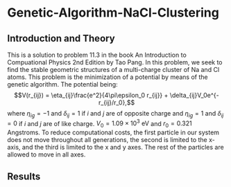 # Genetic-Algorithm-NaCl-Clustering
## Introduction and Theory
This is a solution to problem 11.3 in the book An Introduction to Compuational Physics 2nd Edition by Tao Pang. 
In this problem, we seek to find the stable geometric structures of a multi-charge cluster of Na and Cl atoms. This problem is the minimization of a potential by means of the genetic algorithm. The potential being:
$$V(r_{ij}) = \eta_{ij}\frac{e^2}{4\pi\epsilon_0 r_{ij}} + \delta_{ij}V_0e^{-r_{ij}/r_0},$$
where $\eta_{ig} = -1$ and $\delta_{ij} = 1$ if $i$ and $j$ are of opposite charge and $\eta_{ig} = 1$ and $\delta_{ij} = 0$ if $i$ and $j$ are of like charge. $V_0 = 1.09\times10^{3} \mbox{ eV}$ and $r_0 = 0.321$ Angstroms. To reduce computational costs, the first particle in our system does not move throughout all generations, the second is limited to the x-axis, and the third is limited to the x and y axes. The rest of the particles are allowed to move in all axes.
## Results

